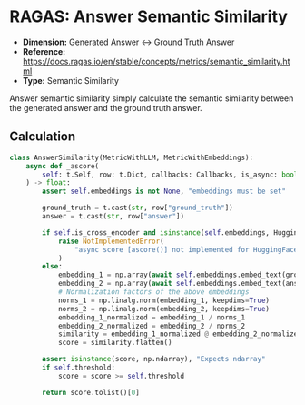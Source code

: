 # RAGAS: Answer Semantic Similarity

- **Dimension:** Generated Answer <-> Ground Truth Answer
- **Reference:** https://docs.ragas.io/en/stable/concepts/metrics/semantic_similarity.html
- **Type:** Semantic Similarity

Answer semantic similarity simply calculate the semantic similarity between the generated answer and the ground truth answer.

## Calculation

```python
class AnswerSimilarity(MetricWithLLM, MetricWithEmbeddings):
    async def _ascore(
        self: t.Self, row: t.Dict, callbacks: Callbacks, is_async: bool
    ) -> float:
        assert self.embeddings is not None, "embeddings must be set"

        ground_truth = t.cast(str, row["ground_truth"])
        answer = t.cast(str, row["answer"])

        if self.is_cross_encoder and isinstance(self.embeddings, HuggingfaceEmbeddings):
            raise NotImplementedError(
                "async score [ascore()] not implemented for HuggingFace embeddings"
            )
        else:
            embedding_1 = np.array(await self.embeddings.embed_text(ground_truth))
            embedding_2 = np.array(await self.embeddings.embed_text(answer))
            # Normalization factors of the above embeddings
            norms_1 = np.linalg.norm(embedding_1, keepdims=True)
            norms_2 = np.linalg.norm(embedding_2, keepdims=True)
            embedding_1_normalized = embedding_1 / norms_1
            embedding_2_normalized = embedding_2 / norms_2
            similarity = embedding_1_normalized @ embedding_2_normalized.T
            score = similarity.flatten()

        assert isinstance(score, np.ndarray), "Expects ndarray"
        if self.threshold:
            score = score >= self.threshold

        return score.tolist()[0]
```
